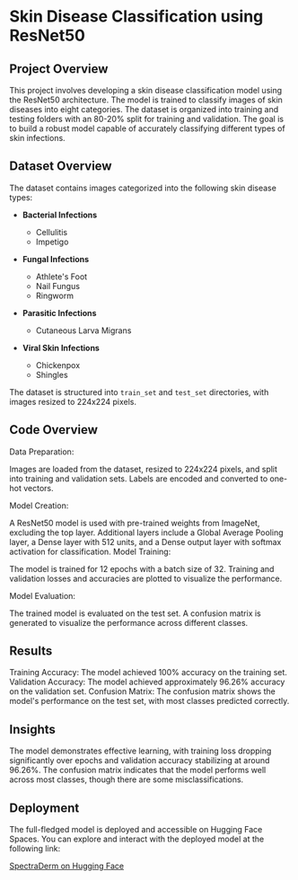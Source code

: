 # Skin Disease Classification using ResNet50

## Project Overview

This project involves developing a skin disease classification model using the ResNet50 architecture. The model is trained to classify images of skin diseases into eight categories. The dataset is organized into training and testing folders with an 80-20% split for training and validation. The goal is to build a robust model capable of accurately classifying different types of skin infections.

## Dataset Overview

The dataset contains images categorized into the following skin disease types:

- **Bacterial Infections**
  - Cellulitis
  - Impetigo

- **Fungal Infections**
  - Athlete's Foot
  - Nail Fungus
  - Ringworm

- **Parasitic Infections**
  - Cutaneous Larva Migrans

- **Viral Skin Infections**
  - Chickenpox
  - Shingles

The dataset is structured into `train_set` and `test_set` directories, with images resized to 224x224 pixels.

## Code Overview
Data Preparation:

Images are loaded from the dataset, resized to 224x224 pixels, and split into training and validation sets.
Labels are encoded and converted to one-hot vectors.

Model Creation:

A ResNet50 model is used with pre-trained weights from ImageNet, excluding the top layer.
Additional layers include a Global Average Pooling layer, a Dense layer with 512 units, and a Dense output layer with softmax activation for classification.
Model Training:

The model is trained for 12 epochs with a batch size of 32.
Training and validation losses and accuracies are plotted to visualize the performance.

Model Evaluation:

The trained model is evaluated on the test set.
A confusion matrix is generated to visualize the performance across different classes.

## Results

Training Accuracy: The model achieved 100% accuracy on the training set.
Validation Accuracy: The model achieved approximately 96.26% accuracy on the validation set.
Confusion Matrix: The confusion matrix shows the model's performance on the test set, with most classes predicted correctly.

## Insights

The model demonstrates effective learning, with training loss dropping significantly over epochs and validation accuracy stabilizing at around 96.26%.
The confusion matrix indicates that the model performs well across most classes, though there are some misclassifications.

## Deployment
The full-fledged model is deployed and accessible on Hugging Face Spaces. You can explore and interact with the deployed model at the following link:

[SpectraDerm on Hugging Face](https://huggingface.co/spaces/sumeetsinghbhati07/SpectraDerm)


